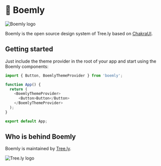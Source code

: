 # 🌳 Boemly

![Boemly logo](https://cdn.tree.ly/assets/v3/logo_boemly.svg)

Boemly is the open source design system of Tree.ly based on [ChakraUI](https://chakra-ui.com/).

## Getting started

Just include the theme provider in the root of your app and start using the Boemly components:

```js
import { Button, BoemlyThemeProvider } from 'boemly';

function App() {
  return (
    <BoemlyThemeProvider>
      <Button>Button</Button>
    </BoemlyThemeProvider>
  );
}

export default App;
```

## Who is behind Boemly

Boemly is maintained by [Tree.ly](https://tree.ly).

![Tree.ly logo](https://cdn.tree.ly/assets/v3/logo_full_green.svg)
